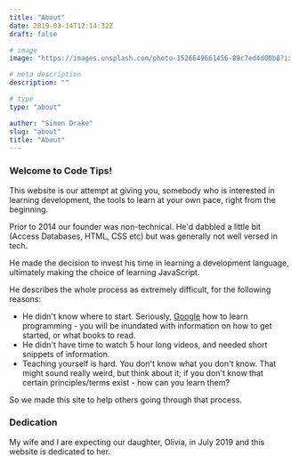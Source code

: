 ```yaml
---
title: "About"
date: 2019-03-14T12:14:32Z
draft: false

# image
image: "https://images.unsplash.com/photo-1526649661456-89c7ed4d00b8?ixlib=rb-1.2.1&q=80&fm=jpg&crop=entropy&cs=tinysrgb&w=1080&fit=max&ixid=eyJhcHBfaWQiOjExNzczfQ"

# meta description
description: ""

# type
type: "about"

author: "Simon Drake"
slug: "about"
title: "About"
---
```



### Welcome to Code Tips!



This website is our attempt at giving you, somebody who is interested in learning development, the tools to learn at your own pace, right from the beginning.

Prior to 2014 our founder was non-technical. He'd dabbled a little bit (Access Databases, HTML, CSS etc) but was generally not well versed in tech.

He made the decision to invest his time in learning a development language, ultimately making the choice of learning JavaScript.

He describes the whole process as extremely difficult, for the following reasons:

* He didn't know where to start. Seriously, [Google](http://bfy.tw/2zaR) how to learn programming - you will be inundated with information on how to get started, or what books to read.
* He didn't have time to watch 5 hour long videos, and needed short snippets of information.
* Teaching yourself is hard. You don't know what you don't know. That might sound really weird, but think about it; if you don't know that certain principles/terms exist - how can you learn them?

So we made this site to help others going through that process.





### Dedication

My wife and I are expecting our daughter, Olivia, in July 2019 and this website is dedicated to her.

